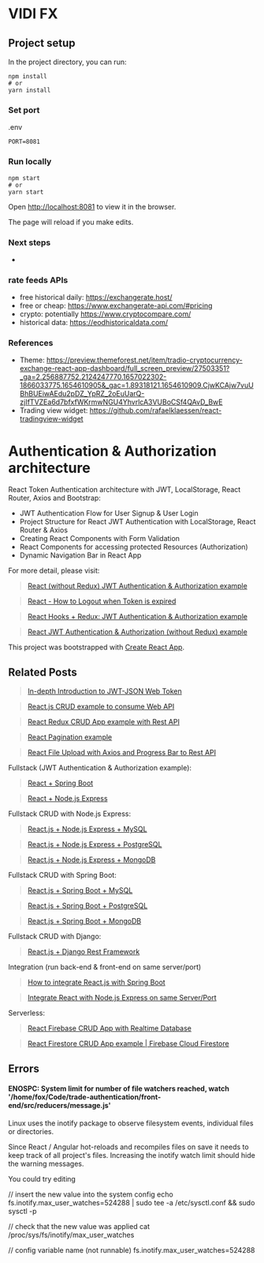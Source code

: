 # VIDI FX


## Project setup

In the project directory, you can run:

```
npm install
# or
yarn install
```

### Set port
.env
```
PORT=8081
```

### Run locally

```
npm start
# or
yarn start
```

Open [http://localhost:8081](http://localhost:8081) to view it in the browser.

The page will reload if you make edits.


### Next steps

- 

###  rate feeds APIs
- free historical daily: https://exchangerate.host/ 
- free or cheap: https://www.exchangerate-api.com/#pricing
- crypto: potentially https://www.cryptocompare.com/
- historical data: https://eodhistoricaldata.com/

### References

- Theme: https://preview.themeforest.net/item/tradio-cryptocurrency-exchange-react-app-dashboard/full_screen_preview/27503351?_ga=2.256887752.2124247770.1657022302-1866033775.1654610905&_gac=1.89318121.1654610909.CjwKCAjw7vuUBhBUEiwAEdu2pDZ_YpRZ_2oEuUarQ-zjIfTVZEa6d7bfxfWKrmwNGU4YhvrlcA3VUBoCSf4QAvD_BwE
- Trading view widget: https://github.com/rafaelklaessen/react-tradingview-widget 


# Authentication & Authorization architecture

React Token Authentication architecture with JWT, LocalStorage, React Router, Axios and Bootstrap:
- JWT Authentication Flow for User Signup & User Login
- Project Structure for React JWT Authentication with LocalStorage, React Router & Axios
- Creating React Components with Form Validation
- React Components for accessing protected Resources (Authorization)
- Dynamic Navigation Bar in React App

For more detail, please visit:
> [React (without Redux) JWT Authentication & Authorization example](https://bezkoder.com/react-jwt-auth/)

> [React - How to Logout when Token is expired](https://www.bezkoder.com/react-logout-token-expired/)

> [React Hooks + Redux: JWT Authentication & Authorization example](https://bezkoder.com/react-hooks-redux-login-registration-example/)

> [React JWT Authentication & Authorization (without Redux) example](https://bezkoder.com/react-jwt-auth/)

This project was bootstrapped with [Create React App](https://github.com/facebook/create-react-app).


## Related Posts
> [In-depth Introduction to JWT-JSON Web Token](https://bezkoder.com/jwt-json-web-token/)

> [React.js CRUD example to consume Web API](https://bezkoder.com/react-crud-web-api/)

> [React Redux CRUD App example with Rest API](https://bezkoder.com/react-redux-crud-example/)

> [React Pagination example](https://bezkoder.com/react-pagination-material-ui/)

> [React File Upload with Axios and Progress Bar to Rest API](https://bezkoder.com/react-file-upload-axios/)

Fullstack (JWT Authentication & Authorization example):
> [React + Spring Boot](https://bezkoder.com/spring-boot-react-jwt-auth/)

> [React + Node.js Express](https://bezkoder.com/react-express-authentication-jwt/)

Fullstack CRUD with Node.js Express:
> [React.js + Node.js Express + MySQL](https://bezkoder.com/react-node-express-mysql/)

> [React.js + Node.js Express + PostgreSQL](https://bezkoder.com/react-node-express-postgresql/)

> [React.js + Node.js Express + MongoDB](https://bezkoder.com/react-node-express-mongodb-mern-stack/)

Fullstack CRUD with Spring Boot:
> [React.js + Spring Boot + MySQL](https://bezkoder.com/react-spring-boot-crud/)

> [React.js + Spring Boot + PostgreSQL](https://bezkoder.com/spring-boot-react-postgresql/)

> [React.js + Spring Boot + MongoDB](https://bezkoder.com/react-spring-boot-mongodb/)

Fullstack CRUD with Django:
> [React.js + Django Rest Framework](https://bezkoder.com/django-react-axios-rest-framework/)

Integration (run back-end & front-end on same server/port)
> [How to integrate React.js with Spring Boot](https://bezkoder.com/integrate-reactjs-spring-boot/)

> [Integrate React with Node.js Express on same Server/Port](https://bezkoder.com/integrate-react-express-same-server-port/)

Serverless:
> [React Firebase CRUD App with Realtime Database](https://bezkoder.com/react-firebase-crud/)

> [React Firestore CRUD App example | Firebase Cloud Firestore](https://bezkoder.com/react-firestore-crud/)


## Errors

#### ENOSPC: System limit for number of file watchers reached, watch '/home/fox/Code/trade-authentication/front-end/src/reducers/message.js'



Linux uses the inotify package to observe filesystem events, individual files or directories.

Since React / Angular hot-reloads and recompiles files on save it needs to keep track of all project's files. Increasing the inotify watch limit should hide the warning messages.

You could try editing

// insert the new value into the system config
echo fs.inotify.max_user_watches=524288 | sudo tee -a /etc/sysctl.conf && sudo sysctl -p

// check that the new value was applied
cat /proc/sys/fs/inotify/max_user_watches

// config variable name (not runnable)
fs.inotify.max_user_watches=524288

